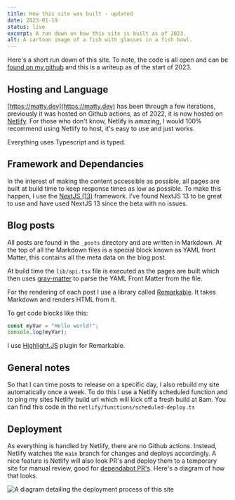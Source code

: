 ```yaml
---
title: How this site was built - updated
date: 2023-01-19
status: live
excerpt: A run down on how this site is built as of 2023.
alt: A cartoon image of a fish with glasses in a fish bowl.
---
```


Here's a short run down of this site. To note, the code is all open and can be [found on my github](https://github.com/MattBidewell/Matty.dev) and this is a writeup as of the start of 2023.

## Hosting and Language

[https://matty.dev](https://matty.dev) has been through a few iterations, previously it was hosted on Github actions, as of 2022, it is now hosted on [Netlify](https://www.netlify.com/). For those who don't know, Netlify is amazing, I would 100% recommend using Netlify to host, it's easy to use and just works.

Everything uses Typescript and is typed.

## Framework and Dependancies

In the interest of making the content accessible as possible, all pages are built at build time to keep response times as low as possible. To make this happen, I use the [NextJS (13)](https://nextjs.org/blog/next-13) framework. I've found NextJS 13 to be great to use and have used NextJS 13 since the beta with no issues.

## Blog posts

All posts are found in the `_posts` directory and are written in Markdown. At the top of all the Markdown files is a special block known as YAML front Matter, this contains all the meta data on the blog post.

At build time the `lib/api.tsx` file is executed as the pages are built which then uses [gray-matter](https://www.npmjs.com/package/gray-matter) to parse the YAML Front Matter from the file.

For the rendering of each post I use a library called [Remarkable](https://github.com/jonschlinkert/remarkable). It takes Markdown and renders HTML from it.

To get code blocks like this:

```Javascript
const myVar = "Hello world!";
console.log(myVar);
```

I use [Highlight.JS](https://www.npmjs.com/package/highlight.js) plugin for Remarkable.

## General notes

So that I can time posts to release on a specific day, I also rebuild my site automatically once a week. To do this I use a Netlify scheduled function and to ping my sites Netlify build url which will kick off a fresh build at 8am. You can find this code in the `netlify/functions/scheduled-deploy.ts`

## Deployment

As everything is handled by Netlify, there are no Github actions. Instead, Netlify watches the `main` branch for changes and deploys accordingly. A nice feature is Netlify will also look PR's and deploy them to a temporary site for manual review, good for [dependabot PR's](https://github.com/dependabot).
Here's a diagram of how that looks.


![A diagram detailing the deployment process of this site](../../assets/images/2023-01-02-how-i-built-this-site/deployment-overview.webp)